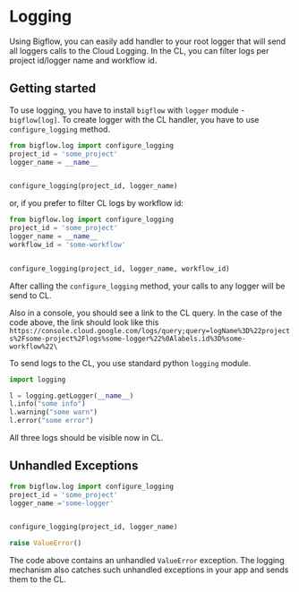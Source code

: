 # Logging

Using Bigflow, you can easily add handler to your root logger that will send all loggers calls to the Cloud Logging.
In the CL, you can filter logs per project id/logger name and workflow id. 

## Getting started
To use logging, you have to install `bigflow` with `logger` module - `bigflow[log]`.
To create logger with the CL handler, you have to use `configure_logging` method.

```python
from bigflow.log import configure_logging
project_id = 'some_project'
logger_name = __name__


configure_logging(project_id, logger_name)
```

or, if you prefer to filter CL logs by workflow id:
 
```python
from bigflow.log import configure_logging
project_id = 'some_project'
logger_name = __name__
workflow_id = 'some-workflow'


configure_logging(project_id, logger_name, workflow_id)
```
After calling the `configure_logging` method, your calls to any logger will be send to CL.

Also in a console, you should see a
link to the CL query. In the case of the code above, the link should look like this `https://console.cloud.google.com/logs/query;query=logName%3D%22projects%2Fsome-project%2Flogs%some-logger%22%0Alabels.id%3D%some-workflow%22\`

To send logs to the CL, you use standard python `logging` module.

```python
import logging

l = logging.getLogger(__name__)
l.info("some info")
l.warning("some warn")
l.error("some error")
```
All three logs should be visible now in CL.

## Unhandled Exceptions
```python
from bigflow.log import configure_logging
project_id = 'some_project'
logger_name ='some-logger'


configure_logging(project_id, logger_name)

raise ValueError()
```
The code above contains an unhandled `ValueError` exception. The logging mechanism also catches such unhandled exceptions in your app and sends them to the CL.